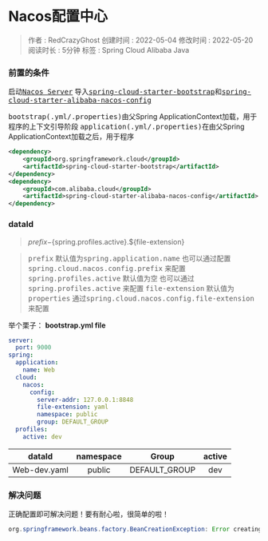 # Nacos配置中心
> 作者 : RedCrazyGhost
> 创建时间 : 2022-05-04
> 修改时间 : 2022-05-20
> 阅读时长 : 5分钟
> 标签 :  <span class="badge rounded-pill bg-success">Spring Cloud Alibaba</span> <span class="badge bg-primary">Java</span> 
### 前置的条件
启动<kbd>[Nacos Server](https://nacos.io/zh-cn/docs/quick-start.html)</kbd>
导入<kbd>[spring-cloud-starter-bootstrap](https://mvnrepository.com/artifact/org.springframework.cloud/spring-cloud-starter-bootstrap)</kbd>和<kbd>[spring-cloud-starter-alibaba-nacos-config](https://mvnrepository.com/artifact/com.alibaba.cloud/spring-cloud-starter-alibaba-nacos-config)</kbd>

<kbd>bootstrap(.yml/.properties)</kbd>由父Spring ApplicationContext加载，用于程序的上下文引导阶段
<kbd>application(.yml/.properties)</kbd>在由父Spring ApplicationContext加载之后，用于程序

```xml
<dependency>
    <groupId>org.springframework.cloud</groupId>
    <artifactId>spring-cloud-starter-bootstrap</artifactId>
</dependency>
<dependency>
    <groupId>com.alibaba.cloud</groupId>
    <artifactId>spring-cloud-starter-alibaba-nacos-config</artifactId>
</dependency>
```

### dataId

>${prefix}-${spring.profiles.active}.${file-extension}

> <kbd>prefix</kbd> 默认值为<kbd>spring.application.name</kbd> 也可以通过配置<kbd>spring.cloud.nacos.config.prefix</kbd> 来配置
> <kbd>spring.profiles.active</kbd> 默认值为<kbd>空</kbd> 也可以通过<kbd>spring.profiles.active</kbd> 来配置
> <kbd>file-extension</kbd> 默认值为<kbd>properties</kbd> 通过<kbd>spring.cloud.nacos.config.file-extension</kbd> 来配置


举个栗子：
**bootstrap.yml file**
```yml
server:
  port: 9000
spring:
  application:
    name: Web
  cloud:
    nacos:
      config:
        server-addr: 127.0.0.1:8848
        file-extension: yaml
        namespace: public
        group: DEFAULT_GROUP
  profiles:
    active: dev
```
|dataId|namespace|Group|active|
|:-:|:-:|:-:|:-:|
|Web-dev.yaml|public|DEFAULT_GROUP|dev|

### 解决问题
正确配置即可解决问题！要有耐心啦，很简单的啦！
```Java
org.springframework.beans.factory.BeanCreationException: Error creating bean with name 'scopedTarget.configController': Injection of autowired dependencies failed; nested exception is java.lang.IllegalArgumentException: Could not resolve placeholder 'XXX' in value "${XXX}"
```

